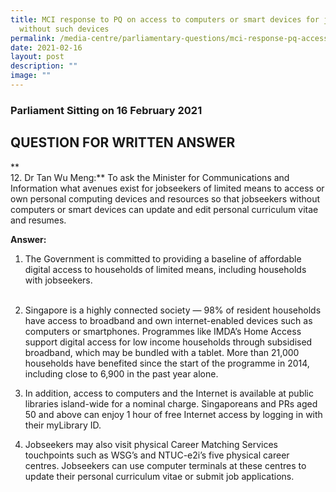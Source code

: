 ```yaml
---
title: MCI response to PQ on access to computers or smart devices for jobseekers
  without such devices
permalink: /media-centre/parliamentary-questions/mci-response-pq-access-smart-devices-jobseekers-devices/
date: 2021-02-16
layout: post
description: ""
image: ""
---
```

### Parliament Sitting on 16 February 2021

QUESTION FOR WRITTEN ANSWER
---------------------------

**  
12\. Dr Tan Wu Meng:** To ask the Minister for Communications and Information what avenues exist for jobseekers of limited means to access or own personal computing devices and resources so that jobseekers without computers or smart devices can update and edit personal curriculum vitae and resumes.  
  
**Answer:**  
  
1. The Government is committed to providing a baseline of affordable digital access to households of limited means, including households with jobseekers.   
   
2. Singapore is a highly connected society — 98% of resident households have access to broadband and own internet-enabled devices such as computers or smartphones. Programmes like IMDA’s Home Access support digital access for low income households through subsidised broadband, which may be bundled with a tablet. More than 21,000 households have benefited since the start of the programme in 2014, including close to 6,900 in the past year alone.   
  
3. In addition, access to computers and the Internet is available at public libraries island-wide for a nominal charge. Singaporeans and PRs aged 50 and above can enjoy 1 hour of free Internet access by logging in with their myLibrary ID.   
  
4. Jobseekers may also visit physical Career Matching Services touchpoints such as WSG’s and NTUC-e2i’s five physical career centres. Jobseekers can use computer terminals at these centres to update their personal curriculum vitae or submit job applications.